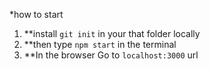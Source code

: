 *how to start

1. **install `git init` in your that folder locally
2. **then type `npm start` in the terminal
3. **In the browser Go to `localhost:3000` url
